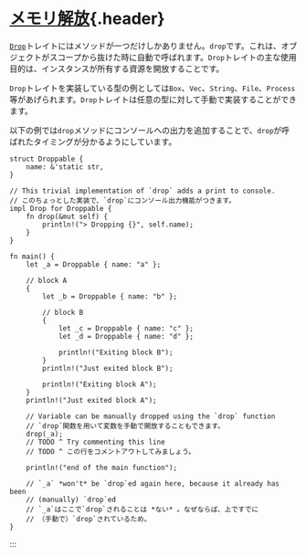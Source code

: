 # [メモリ解放](#メモリ解放){.header}

[`Drop`](https://doc.rust-lang.org/std/ops/trait.Drop.html)トレイトにはメソッドが一つだけしかありません。`drop`です。これは、オブジェクトがスコープから抜けた時に自動で呼ばれます。`Drop`トレイトの主な使用目的は、インスタンスが所有する資源を開放することです。

`Drop`トレイトを実装している型の例としては`Box`、`Vec`、`String`、`File`、`Process`等があげられます。`Drop`トレイトは任意の型に対して手動で実装することができます。

以下の例では`drop`メソッドにコンソールへの出力を追加することで、`drop`が呼ばれたタイミングが分かるようにしています。

    struct Droppable {
        name: &'static str,
    }

    // This trivial implementation of `drop` adds a print to console.
    // このちょっとした実装で、`drop`にコンソール出力機能がつきます。
    impl Drop for Droppable {
        fn drop(&mut self) {
            println!("> Dropping {}", self.name);
        }
    }

    fn main() {
        let _a = Droppable { name: "a" };

        // block A
        {
            let _b = Droppable { name: "b" };

            // block B
            {
                let _c = Droppable { name: "c" };
                let _d = Droppable { name: "d" };

                println!("Exiting block B");
            }
            println!("Just exited block B");

            println!("Exiting block A");
        }
        println!("Just exited block A");

        // Variable can be manually dropped using the `drop` function
        // `drop`関数を用いて変数を手動で開放することもできます。
        drop(_a);
        // TODO ^ Try commenting this line
        // TODO ^ この行をコメントアウトしてみましょう。

        println!("end of the main function");

        // `_a` *won't* be `drop`ed again here, because it already has been
        // (manually) `drop`ed
        // `_a`はここで`drop`されることは *ない* 。なぜならば、上ですでに
        // （手動で）`drop`されているため。
    }
:::


